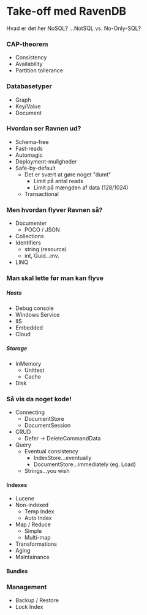 # Take-off med RavenDB

Hvad er det her NoSQL? ...NotSQL vs. No-Only-SQL?

### CAP-theorem

* Consistency
* Availability
* Partition tollerance

### Databasetyper

* Graph
* Key/Value
* Document

### Hvordan ser Ravnen ud?

* Schema-free
* Fast-reads
* Automagic
* Deployment-muligheder
* Safe-by-default
	* Det er svært at gøre noget "dumt"
		* Limit på antal reads
		* Limit på mængden af data (128/1024)
	* Transactional

### Men hvordan flyver Ravnen så?

* Documenter
	* POCO / JSON
* Collections
* Identifiers
	* string (resource)
	* int, Guid...mv.
* LINQ

### Man skal lette før man kan flyve

##### Hosts

* Debug console
* Windows Service
* IIS
* Embedded
* Cloud

##### Storage
* InMemory
	* Unittest
	* Cache
* Disk

### Så vis da noget kode!

* Connecting
	* DocumentStore
	* DocumentSession
* CRUD
	* Defer -> DeleteCommandData
* Query
	* Eventual consistency
		* IndexStore...eventually
		* DocumentStore...immediately (eg. Load)
	* Strings...you wish

#### Indexes

* Lucene
* Non-indexed
	* Temp Index
	* Auto Index
* Map / Reduce
	* Simple
	* Multi-map
* Transformations
* Aging
* Maintainance

#### Bundles

### Management

* Backup / Restore
* Lock Index